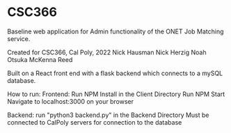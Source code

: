 # CSC366

Baseline web application for Admin functionality of the ONET Job Matching service.

Created for CSC366, Cal Poly, 2022
Nick Hausman
Nick Herzig
Noah Otsuka
McKenna Reed


Built on a React front end with a flask backend which connects to a mySQL database.

How to run:
Frontend:
  Run NPM Install in the Client Directory
  Run NPM Start
  Navigate to localhost:3000 on your browser
  
Backend:
  run "python3 backend.py" in the Backend Directory
  Must be connected to CalPoly servers for connection to the database
